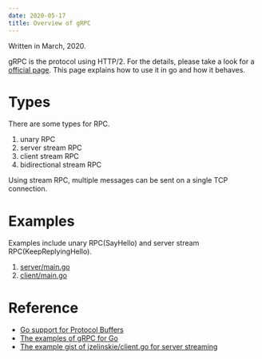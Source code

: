 ```yaml
---
date: 2020-05-17
title: Overview of gRPC
---
```


Written in March, 2020.

gRPC is the protocol using HTTP/2. For the details, please take a look for a [official page](https://grpc.io/docs/guides/).
This page explains how to use it in go and how it behaves.

# Types
There are some types for RPC.

1. unary RPC
2. server stream RPC
3. client stream RPC
4. bidirectional stream RPC

Using stream RPC, multiple messages can be sent on a single TCP connection.

# Examples
Examples include unary RPC(SayHello) and server stream RPC(KeepReplyingHello).
1. [server/main.go](/examples/golang/grpc/cmd/helloworld/server/main.go)
2. [client/main.go](/examples/golang/grpc/cmd/helloworld/client/main.go)


# Reference
- [Go support for Protocol Buffers](https://github.com/golang/protobuf)
- [The examples of gRPC for Go](https://github.com/grpc/grpc-go/blob/master/examples/README.md)
- [The example gist of jzelinskie/client.go for server streaming](https://gist.github.com/jzelinskie/10ceca82f4f5085c106d)
